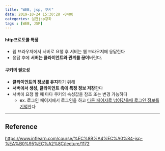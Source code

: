 ```yaml
---
title: "WEB, jsp, 쿠키"
date: 2019-10-24 15:30:28 -0400
categories: 실전jsp강좌
tags : [WEB, JSP]
---
```

#### http프로토콜 특징
- 웹 브라우저에서 서버로 요청 후 서버는 웹 브라우저에 응답한다
- 응답 후에 <b>서버는 클라이언트와 관계를 끊어</b>버린다.
#### 쿠키의 필요성
- <b>클라이언트의 정보를 유지</b>하기 위해
- <b>서버에서 생성, 클라이언트 측에 특정 정보 저장</b>한다
- 서버에 요청 할 때 마다 쿠키의 속성값을 참조 또는 변경 가능하다
  - ex. 로그인 페이지에서 로그인을 하고 <u>다른 페이지로 넘어갔을때 로그인 정보를 기억</u>한다
---
## Reference

<https://www.inflearn.com/course/%EC%8B%A4%EC%A0%84-jsp-%EA%B0%95%EC%A2%8C/lecture/1172>
